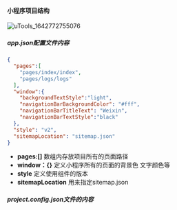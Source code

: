 #### 小程序项目结构

![uTools_1642772755076](https://gitee.com/feizzer/feizzer_gallery/raw/master/img/202201212152611.png)



##### app.json配置文件内容

```json
{
  "pages":[
    "pages/index/index",
    "pages/logs/logs"
  ],
  "window":{
    "backgroundTextStyle":"light",
    "navigationBarBackgroundColor": "#fff",
    "navigationBarTitleText": "Weixin",
    "navigationBarTextStyle":"black"
  },
  "style": "v2",
  "sitemapLocation": "sitemap.json"
}

```

- **pages:[]**   数组内存放项目所有的页面路径
- **window：{}**   定义小程序所有的页面的背景色 文字颜色等
- **style**  定义使用组件的版本
- **sitemapLocation**  用来指定sitemap.json

##### project.config.json文件的内容



